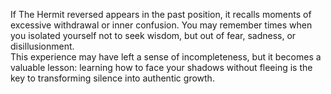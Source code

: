 If The Hermit reversed appears in the past position, it recalls moments of excessive withdrawal or inner confusion. You may remember times when you isolated yourself not to seek wisdom, but out of fear, sadness, or disillusionment.  
This experience may have left a sense of incompleteness, but it becomes a valuable lesson: learning how to face your shadows without fleeing is the key to transforming silence into authentic growth.
